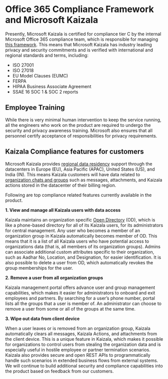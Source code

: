 # Office 365 Compliance Framework and Microsoft Kaizala

Presently, Microsoft Kaizala is certified for compliance tier C by the internal Microsoft Office 365 compliance team, which is responsible for managing [this framework](https://download.microsoft.com/download/B/2/7/B27B3EF3-8849-4C18-8BA4-5AD755728620/Compliance%20Framework_customer%20guidance.pdf). This means that Microsoft Kaizala has industry leading privacy and security commitments and is verified with international and regional standards and terms, including:

- ISO 27001
- ISO 27018
- EU Model Clauses (EUMC)
- FERPA
- HIPAA Business Associate Agreement
- SSAE 16 SOC 1 & SOC 2 reports

## Employee Training

While there is very minimal human intervention to keep the service running, all the engineers who work on the product are required to undergo the security and privacy awareness training. Microsoft also ensures that all personnel certify acceptance of responsibilities for privacy requirements. 

## Kaizala Compliance features for customers

Microsoft Kaizala provides [regional data residency](dataresidency.md) support through the datacenters in Europe (EU), Asia Pacific (APAC), United States (US), and India (IN). This means Kaizala customers will have data related to [organization chats and groups](https://support.office.com/article/organization-chats-and-groups-in-kaizala-c8a7855c-d232-4914-811c-f6708734dcc3) such as messages, attachments, and Kaizala actions stored in the datacenter of their billing region.

Following are top compliance related features currently available in the product. 

**1. View and manage all Kaizala users with data access**

Kaizala maintains an organization specific [Open Directory](https://docs.microsoft.com/office365/kaizala/set-up-directory) (OD), which is like a phone-based directory for all of its Kaizala users, for its administrators for central management. Any user who becomes a member of an organization group in Kaizala automatically becomes member of OD. This means that it is a list of all Kaizala users who have potential access to organizations data (that is, all members of its organization groups). Admins can associate additional custom attributes specific to their organization, such as Aadhar No, Location, and Designation, for easier identification. It is also possible to delete a user from OD, which automatically revokes the group memberships for the user.

**2. Remove a user from all organization groups** 

Kaizala management portal offers advance user and group management capabilities, which makes it easier for administrators to onboard and exit employees and partners. By searching for a user’s phone number, portal lists all the groups that a user is member of. An administrator can choose to remove a user from some or all of the groups at the same time. 

**3.  Wipe out data from client device**

When a user leaves or is removed from an organization group, Kaizala automatically clears all messages, Kaizala Actions, and attachments from the client device. This is a unique feature in Kaizala, which makes it possible for organizations to control users from stealing the organization data and is especially useful in hostile employee or partner termination scenarios. Kaizala also provides secure and open REST APIs to programmatically handle such scenarios in extended business flows from external systems. 
We will continue to build additional security and compliance capabilities into the product based on feedback from our customers.
